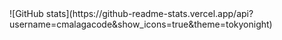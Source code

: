 <div width=100%>![GitHub stats](https://github-readme-stats.vercel.app/api?username=cmalagacode&show_icons=true&theme=tokyonight)</div>

